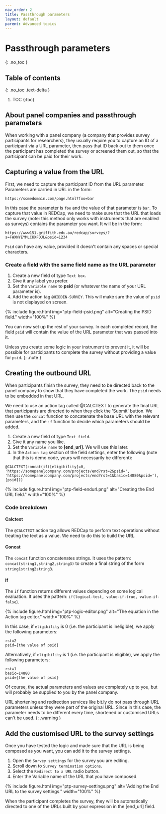 ```yaml
---
nav_order: 2
title: Passthrough parameters
layout: default
parent: Advanced topics
---
```


# Passthrough parameters
{: .no_toc }

## Table of contents
{: .no_toc .text-delta }

1. TOC
{:toc}

## About panel companies and passthrough parameters

When working with a panel company (a company that provides survey participants for researchers), they usually require you to capture an ID of a participant via a URL parameter, then pass that ID back out to them once the participant has completed the survey or screened them out, so that the participant can be paid for their work. 

## Capturing a value from the URL

First, we need to capture the participant ID from the URL parameter. Parameters are carried in URL in the form:

`https://somedomain.com/page.html?foo=bar`

In this case the parameter is `foo` and the value of that parameter is `bar`. To capture that value in REDCap, we need to make sure that the URL that loads the survey (note: this method only works with instruments that are enabled as surveys) contains the parameter you want. It will be in the form: 

`https://www151.griffith.edu.au/redcap/surveys/?s=FWXWYEYMLCKXFDJL&psid=1234`

`Psid` can have any value, provided it doesn't contain any spaces or special characters. 

### Create a field with the same field name as the URL parameter

1. Create a new field of type `Text box`. 
2. Give it any label you prefer. 
3. Set the `Variable name` to **psid** (or whatever the name of your URL parameter is).
4. Add the action tag `@HIDDEN-SURVEY`. This will make sure the value of `psid` is not displayed on screen. 

{% include figure.html img="ptp-field-psid.png" alt="Creating the PSID field." width="100%" %}

You can now set up the rest of your survey. In each completed record, the field `psid` will contain the value of the URL parameter that was passed into it. 

Unless you create some logic in your instrument to prevent it, it will be possible for participants to complete the survey without providing a value for `psid`. 
{: .note }

## Creating the outbound URL

When participants finish the survey, they need to be directed back to the panel company to show that they have completed the work. The `psid` needs to be embedded in that URL.

We need to use an action tag called @CALCTEXT to generate the final URL that participants are directed to when they click the 'Submit' button. We then use the `concat` function to concatenate the base URL with the relevant parameters, and the `if` function to decide which parameters should be added. 

1. Create a new field of type `Text field`. 
2. Give it any name you like.
3. Set the `Variable name` to **[end_url]**. We will use this later. 
4. In the `Action tag` section of the field settings, enter the following (note that this is demo code, yours will necessarily be different):

```
@CALCTEXT(concat(if([eligibility]=0, 'https://somepanelcompany.com/projects/end?rst=2&psid=', 'https://somepanelcompany.com/projects/end?rst=1&basic=14880&psid='),[psid]))
```

{% include figure.html img="ptp-field-endurl.png" alt="Creating the End URL field." width="100%" %}

### Code breakdown

#### Calctext
The `@CALCTEXT` action tag allows REDCap to perform text operations without treating the text as a value. We need to do this to build the URL. 

#### Concat
The `concat` function concatenates strings. It uses the pattern: `concat(string1,string2,string3)` to create a final string of the form `string1string2string3`. 

#### If
The `if` function returns different values depending on some logical evaluation. It uses the pattern: `if(logical-test, value-if-true, value-if-false`). 

{% include figure.html img="ptp-logic-editor.png" alt="The equation in the Action tag editor." width="100%" %}

In this case, if `eligibility` is 0 (i.e. the participant is ineligible), we apply the following parameters: 

```
rst=2
psid={the value of psid}
```

Alternatively, if `eligibility` is 1 (i.e. the participant is eligible), we apply the following parameters:

```
rst=1
basic=14880
psid={the value of psid}
```

Of course, the actual parameters and values are completely up to you, but will probably be supplied to you by the panel company. 

URL shortening and redirection services like bit.ly do not pass through URL parameters unless they were part of the original URL. Since in this case, the parameter needs to be different every time, shortened or customised URLs can't be used.
{: .warning }

## Add the customised URL to the survey settings

Once you have tested the logic and made sure that the URL is being composed as you want, you can add it to the survey settings. 
1. Open the `Survey settings` for the survey you are editing.
2. Scroll down to `Survey termination options`.
3. Select the `Redirect to a URL` radio button.
4. Enter the Variable name of the URL that you have composed. 

{% include figure.html img="ptp-survey-settings.png" alt="Adding the End URL to the survey settings." width="100%" %}

When the participant completes the survey, they will be automatically directed to one of the URLs built by your expression in the [end_url] field. 